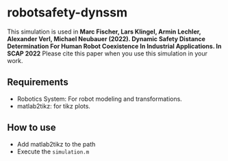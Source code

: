 # robotsafety-dynssm

This simulation is used in **Marc Fischer, Lars Klingel, Armin Lechler, Alexander Verl, Michael Neubauer (2022). Dynamic Safety Distance Determination For Human Robot Coexistence In Industrial Applications. In SCAP 2022**
Please cite this paper when you use this simulation in your work.

## Requirements
- Robotics System: For robot modeling and transformations. 
- matlab2tikz: for tikz plots.

## How to use
 - Add matlab2tikz to the path
 - Execute the `simulation.m`
